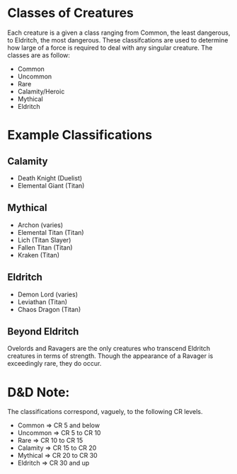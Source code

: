 # Classes of Creatures
Each creature is a given a class ranging from Common, the least dangerous, to Eldritch, the most dangerous. These classifcations are used to determine how large of a force is required to deal with any singular creature. The classes are as follow:

* Common
* Uncommon
* Rare
* Calamity/Heroic
* Mythical
* Eldritch

 
# Example Classifications
## Calamity
* Death Knight (Duelist)
* Elemental Giant (Titan)

 
## Mythical
* Archon (varies)
* Elemental Titan (Titan)
* Lich (Titan Slayer)
* Fallen Titan (Titan)
* Kraken (Titan)

## Eldritch
* Demon Lord (varies)
* Leviathan (Titan)
* Chaos Dragon (Titan)

 
## Beyond Eldritch
Ovelords and Ravagers are the only creatures who transcend Eldritch creatures in terms of strength. Though the appearance of a Ravager is exceedingly rare, they do occur.  

# D&D Note:
The classifications correspond, vaguely, to the following CR levels.  
* Common => CR 5 and below
* Uncommon => CR 5 to CR 10
* Rare => CR 10 to CR 15
* Calamity => CR 15 to CR 20
* Mythical => CR 20 to CR 30
* Eldritch => CR 30 and up